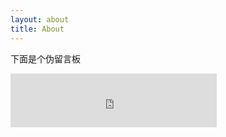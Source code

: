 ```yaml
---
layout: about
title: About
---
```


<p class="message">
  下面是个伪留言板
</p>


<iframe frameborder="no" border="0" marginwidth="0" marginheight="0" width=330 height=86 src="http://music.163.com/outchain/player?type=2&id=29011392&auto=1&height=66"></iframe>
